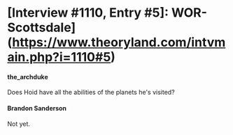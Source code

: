 # [Interview #1110, Entry #5]: WOR-Scottsdale](https://www.theoryland.com/intvmain.php?i=1110#5)

#### the\_archduke

Does Hoid have all the abilities of the planets he's visited?

#### Brandon Sanderson

Not yet.

